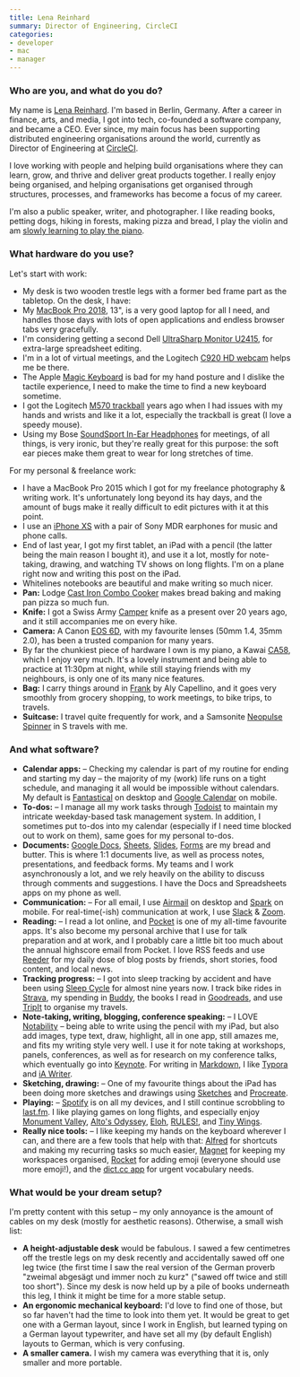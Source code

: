 ```yaml
---
title: Lena Reinhard
summary: Director of Engineering, CircleCI 
categories:
- developer
- mac
- manager
---
```


### Who are you, and what do you do?

My name is [Lena Reinhard](https://twitter.com/lrnrd "Lena's Twitter account."). I'm based in Berlin, Germany. After a career in finance, arts, and media, I got into tech, co-founded a software company, and became a CEO. Ever since, my main focus has been supporting distributed engineering organisations around the world, currently as Director of Engineering at [CircleCI][]. 

I love working with people and helping build organisations where they can learn, grow, and thrive and deliver great products together. I really enjoy being organised, and helping organisations get organised through structures, processes, and frameworks has become a focus of my career. 

I'm also a public speaker, writer, and photographer. I like reading books, petting dogs, hiking in forests, making pizza and bread, I play the violin and am [slowly learning to play the piano](http://wunder.schoenaberselten.com/2019/03/11/on-practice-and-perfect/ "Lena's post about learning to play piano."). 

### What hardware do you use?

Let's start with work: 

- My desk is two wooden trestle legs with a former bed frame part as the tabletop. On the desk, I have: 
- My [MacBook Pro 2018][macbook-pro], 13", is a very good laptop for all I need, and handles those days with lots of open applications and endless browser tabs very gracefully.
- I'm considering getting a second Dell [UltraSharp Monitor U2415][ultrasharp-u2415], for extra-large spreadsheet editing.
- I'm in a lot of virtual meetings, and the Logitech [C920 HD webcam][c920] helps me be there. 
- The Apple [Magic Keyboard][magic-keyboard] is bad for my hand posture and I dislike the tactile experience, I need to make the time to find a new keyboard sometime. 
- I got the Logitech [M570 trackball][wireless-trackball-m570] years ago when I had issues with my hands and wrists and like it a lot, especially the trackball is great (I love a speedy mouse).
- Using my Bose [SoundSport In-Ear Headphones][soundsport-apple] for meetings, of all things, is very ironic, but they're really great for this purpose: the soft ear pieces make them great to wear for long stretches of time. 

For my personal & freelance work: 

- I have a MacBook Pro 2015 which I got for my freelance photography & writing work. It's unfortunately long beyond its hay days, and the amount of bugs make it really difficult to edit pictures with it at this point. 
- I use an [iPhone XS][iphone-xs] with a pair of Sony MDR earphones for music and phone calls.
- End of last year, I got my first tablet, an iPad with a pencil (the latter being the main reason I bought it), and use it a lot, mostly for note-taking, drawing, and watching TV shows on long flights. I'm on a plane right now and writing this post on the iPad. 
- Whitelines notebooks are beautiful and make writing so much nicer. 
- **Pan:** Lodge [Cast Iron Combo Cooker][3.2-quart-cast-iron-combo-cooker] makes bread baking and making pan pizza so much fun.
- **Knife:** I got a Swiss Army [Camper][] knife as a present over 20 years ago, and it still accompanies me on every hike. 
- **Camera:** A Canon [EOS 6D][eos-6d], with my favourite lenses (50mm 1.4, 35mm 2.0), has been a trusted companion for many years. 
- By far the chunkiest piece of hardware I own is my piano, a Kawai [CA58][], which I enjoy very much. It's a lovely instrument and being able to practice at 11:30pm at night, while still staying friends with my neighbours, is only one of its many nice features. 
- **Bag:** I carry things around in [Frank][] by Aly Capellino, and it goes very smoothly from grocery shopping, to work meetings, to bike trips, to travels. 
- **Suitcase:** I travel quite frequently for work, and a Samsonite [Neopulse Spinner][neopulse-spinner] in S travels with me. 

### And what software?

- **Calendar apps:** – Checking my calendar is part of my routine for ending and starting my day – the majority of my (work) life runs on a tight schedule, and managing it all would be impossible without calendars. My default is [Fantastical][] on desktop and [Google Calendar][google-calendar-ios] on mobile. 
- **To-dos:** – I manage all my work tasks through [Todoist][] to maintain my intricate weekday-based task management system. In addition, I sometimes put to-dos into my calendar (especially if I need time blocked out to work on them), same goes for my personal to-dos. 
- **Documents:** [Google Docs][google-docs], [Sheets][google-sheets], [Slides][google-slides], [Forms][google-forms] are my bread and butter. This is where 1:1 documents live, as well as process notes, presentations, and feedback forms. My teams and I work asynchronously a lot, and we rely heavily on the ability to discuss through comments and suggestions. I have the Docs and Spreadsheets apps on my phone as well. 
- **Communication:** – For all email, I use [Airmail][] on desktop and [Spark][spark-ios] on mobile. For real-time(-ish) communication at work, I use [Slack][] & [Zoom][]. 
- **Reading:** – I read a lot online, and [Pocket][] is one of my all-time favourite apps. It's also become my personal archive that I use for talk preparation and at work, and I probably care a little bit too much about the annual highscore email from Pocket. I love RSS feeds and use [Reeder][] for my daily dose of blog posts by friends, short stories, food content, and local news. 
- **Tracking progress:** – I got into sleep tracking by accident and have been using [Sleep Cycle][sleep-cycle-ios] for almost nine years now. I track bike rides in [Strava][], my spending in [Buddy][buddy-ios], the books I read in [Goodreads][], and use [TripIt][] to organise my travels.
- **Note-taking, writing, blogging, conference speaking:** – I LOVE [Notability][notability-ios] – being able to write using the pencil with my iPad, but also add images, type text, draw, highlight, all in one app, still amazes me, and fits my writing style very well. I use it for note taking at workshops, panels, conferences, as well as for research on my conference talks, which eventually go into [Keynote][]. For writing in [Markdown][], I like [Typora][] and [iA Writer][ia-writer].  
- **Sketching, drawing:** – One of my favourite things about the iPad has been doing more sketches and drawings using [Sketches][tayasui-sketches-ios] and [Procreate][procreate-ios]. 
- **Playing:** – [Spotify][] is on all my devices, and I still continue scrobbling to [last.fm][]. I like playing games on long flights, and especially enjoy [Monument Valley][monument-valley-ios], [Alto's Odyssey][altos-odyssey-ios], [Eloh][eloh-ios], [RULES!][rules-ios], and [Tiny Wings][tiny-wings-ios]. 
- **Really nice tools:** – I like keeping my hands on the keyboard wherever I can, and there are a few tools that help with that: [Alfred][] for shortcuts and making my recurring tasks so much easier, [Magnet][] for keeping my workspaces organised, [Rocket][] for adding emoji (everyone should use more emoji!), and the [dict.cc app][dict.cc-ios] for urgent vocabulary needs.

### What would be your dream setup?

I'm pretty content with this setup – my only annoyance is the amount of cables on my desk (mostly for aesthetic reasons). Otherwise, a small wish list:

- **A height-adjustable desk** would be fabulous. I sawed a few centimetres off the trestle legs on my desk recently and accidentally sawed off one leg twice (the first time I saw the real version of the German proverb "zweimal abgesägt und immer noch zu kurz" ("sawed off twice and still too short"). Since my desk is now held up by a pile of books underneath this leg, I think it might be time for a more stable setup. 
- **An ergonomic mechanical keyboard:** I'd love to find one of those, but so far haven't had the time to look into them yet. It would be great to get one with a German layout, since I work in English, but learned typing on a German layout typewriter, and have set all my (by default English) layouts to German, which is very confusing. 
- **A smaller camera.** I wish my camera was everything that it is, only smaller and more portable.

[3.2-quart-cast-iron-combo-cooker]: https://shop.lodgemfg.com/deep-skillets/3-quart-cast-iron-combo-cooker.asp "A skillet/frypan."
[airmail]: http://airmailapp.com/ "A mail client for the Mac."
[alfred]: https://www.alfredapp.com/ "A launcher app for the Mac."
[altos-odyssey-ios]: https://apps.apple.com/us/app/altos-odyssey/id1182456409 "An adventure game."
[buddy-ios]: https://apps.apple.com/us/app/buddy-easy-budgeting/id936422955 "A budgeting app."
[c920]: https://www.logitech.com/en-us/product/hd-pro-webcam-c920 "A webcam."
[ca58]: https://kawaius.com/product/ca58/ "A digital piano."
[camper]: https://www.swissarmy.com/us/en/Products/Swiss-Army-Knives/Medium-Pocket-Knives/Camper/p/1.3613 "A multi-use pocket knife."
[circleci]: https://circleci.com/ "A continuous delivery service."
[dict.cc-ios]: https://apps.apple.com/us/app/dict-cc-dictionary/id327732352 "A dictionary app."
[eloh-ios]: https://apps.apple.com/us/app/eloh/id1406382064 "A puzzle game."
[eos-6d]: https://en.wikipedia.org/wiki/Canon_EOS_6D "A 20.2 megapixel DSLR."
[fantastical]: https://flexibits.com/fantastical "A calendaring app for the Mac."
[frank]: https://www.allycapellino.co.uk/products/frank-large-waxed-cotton-utility-rucksack-in-chalky-pink "A rucksack."
[goodreads]: https://www.goodreads.com/ "A service for tracking the book you've read."
[google-calendar-ios]: https://itunes.apple.com/us/app/google-calendar/id909319292 "An app for the calendar service."
[google-docs]: https://en.wikipedia.org/wiki/Google_Docs "A web-based office suite."
[google-forms]: https://www.google.com/forms/about/ "A service for creating surveys."
[google-sheets]: https://www.google.com/sheets/about/ "Online spreadsheet software."
[google-slides]: https://www.google.com/slides/about/ "Web-based presentation software."
[ia-writer]: https://ia.net/writer/updates/ia-writer-for-mac "A full-screen writing tool for the Mac."
[iphone-xs]: https://en.wikipedia.org/wiki/IPhone_XS "A 5.8 inch iOS phone."
[keynote]: https://www.apple.com/keynote/ "Presentation software for the Mac."
[last.fm]: https://www.last.fm/ "An online radio/tool for tracking your listening habits."
[macbook-pro]: https://www.apple.com/macbook-pro/ "A laptop."
[magic-keyboard]: https://en.wikipedia.org/wiki/Magic_Keyboard "A wireless keyboard."
[magnet]: https://magnet.crowdcafe.com/ "Mac software for organising windows."
[markdown]: https://daringfireball.net/projects/markdown/ "An email-like format for marking up text."
[monument-valley-ios]: https://itunes.apple.com/us/app/monument-valley/id728293409 "A pretty puzzle/adventure game."
[neopulse-spinner]: https://shop.samsonite.com/luggage/carry-on-luggage/samsonite-neopulse-20-spinner/74416XXXX.html?dwvar_74416XXXX_color=744161541&cgidmaster=neopulse "A suitcase."
[notability-ios]: https://itunes.apple.com/us/app/notability/id360593530 "A note-taking app."
[pocket]: https://getpocket.com/ "A service for storing links to look at later on."
[procreate-ios]: https://itunes.apple.com/us/app/procreate/id425073498 "A powerful illustration app."
[reeder]: http://madeatgloria.com/brewery/silvio/reeder "A feed client for the Mac."
[rocket]: https://matthewpalmer.net/rocket/ "An emoji finder tool for the Mac."
[rules-ios]: https://rulesgame.net/ "A puzzle game."
[slack]: https://slack.com/ "A collaboration service."
[sleep-cycle-ios]: https://itunes.apple.com/us/app/sleep-cycle-alarm-clock/id320606217 "A sleep tracking and analysis app."
[soundsport-apple]: https://www.bose.com/products/headphones/earphones/soundsport-in-ear-headphones-apple-devices.html "In-ear headphones for Apple devices."
[spark-ios]: https://apps.apple.com/us/app/spark-email-app-by-readdle/id997102246 "An email client."
[spotify]: https://www.spotify.com/us/ "A music streaming service."
[strava]: https://www.strava.com/ "A running/cycling tracking and performance service."
[tayasui-sketches-ios]: https://apps.apple.com/us/app/tayasui-sketches/id641900855 "A drawing app."
[tiny-wings-ios]: https://apps.apple.com/us/app/tiny-wings/id417817520 "An adventure game where you play as a bird."
[todoist]: https://todoist.com/ "A to-do service."
[tripit]: https://www.tripit.com/ "A travel planning web service."
[typora]: https://typora.io/ "A web-based Markdown editor."
[ultrasharp-u2415]: https://www.dell.com/en-us/work/shop/cty/dell-24-ultrasharp-monitor-u2415/spd/dell-u2415 "A 24.1 inch LCD monitor."
[wireless-trackball-m570]: https://www.logitech.com/en-us/product/wireless-trackball-m570 "A wireless trackball."
[zoom]: http://www.logicalshift.demon.co.uk/mac/zoom.html "A Mac app to play interactive fiction."
